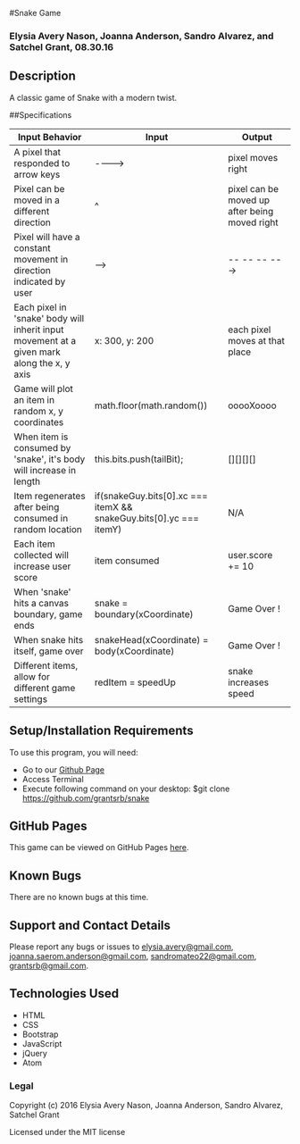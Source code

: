 #Snake Game

### Elysia Avery Nason, Joanna Anderson, Sandro Alvarez, and Satchel Grant, 08.30.16

## Description

A classic game of Snake with a modern twist.

##Specifications

Input Behavior | Input | Output
---------------|-------|--------
A pixel that responded to arrow keys | ----> | pixel moves right
Pixel can be moved in a different direction | ^ | pixel can be moved up after being moved right
Pixel will have a constant movement in direction indicated by user | --> | -- -- -- --->
Each pixel in 'snake' body will inherit input movement at a given mark along the x, y axis | x: 300, y: 200 | each pixel moves at that place
Game will plot an item in random x, y coordinates | math.floor(math.random()) | ooooXoooo
When item is consumed by 'snake', it's body will increase in length | this.bits.push(tailBit); | [][][][]
Item regenerates after being consumed in random location | if(snakeGuy.bits[0].xc === itemX  && snakeGuy.bits[0].yc === itemY) | N/A
Each item collected will increase user score | item consumed | user.score += 10
When 'snake' hits a canvas boundary, game ends | snake = boundary(xCoordinate) | Game Over !
When snake hits itself, game over | snakeHead(xCoordinate) = body(xCoordinate) | Game Over !
Different items, allow for different game settings | redItem = speedUp | snake increases speed

## Setup/Installation Requirements ##

To use this program, you will need:

* Go to our [Github Page](https://github.com/grantsrb/snake)
* Access Terminal
* Execute following command on your desktop: $git clone https://github.com/grantsrb/snake

## GitHub Pages ##

This game can be viewed on GitHub Pages [here](https://grantsrb.github.io/snake/).

## Known Bugs ##

There are no known bugs at this time.

## Support and Contact Details ##

Please report any bugs or issues to elysia.avery@gmail.com, joanna.saerom.anderson@gmail.com, sandromateo22@gmail.com, grantsrb@gmail.com.

## Technologies Used ##

* HTML
* CSS
* Bootstrap
* JavaScript
* jQuery
* Atom

### Legal

Copyright (c) 2016 Elysia Avery Nason, Joanna Anderson, Sandro Alvarez, Satchel Grant

Licensed under the MIT license
